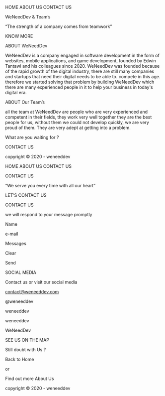 <!-- HOME PAGE -->

<!-- ABOUT US PAGE -->

HOME
ABOUT US
CONTACT US

WeNeedDev & Team’s

“The strength of a company comes from teamwork”

KNOW MORE

ABOUT WeNeedDev

WeNeedDev is a company engaged in software development in the form of websites,
mobile applications, and game development, founded by Edwin Tantawi and his
colleagues since 2020. WeNeedDev was founded because of the rapid growth of the
digital industry, there are still many companies and startups that need their digital
needs to be able to. compete in this age. therefore we started solving that problem
by building WeNeedDev which there are many experienced people in it to help
your business in today's digital era.

ABOUT Our Team’s

all the team at WeNeedDev are people who are very experienced and competent
in their fields, they work very well together they are the best people for us, without
them we could not develop quickly, we are very proud of them. They are very adept
at getting into a problem.

What are you waiting for ?

CONTACT US

copyright © 2020 - weneeddev

<!-- CONTACT US PAGE -->

HOME
ABOUT US
CONTACT US

CONTACT US

“We serve you every time with all our heart”

LET’S CONTACT US

CONTACT US

we will respond to your message promptly

Name

e-mail

Messages

Clear

Send

SOCIAL MEDIA

Contact us or visit our social media

contact@weneeddev.com

@weneeddev

weneeddev

weneeddev

WeNeedDev

SEE US ON THE MAP

Still doubt with Us ?

Back to Home

or

Find out more About Us

copyright © 2020 - weneeddev
